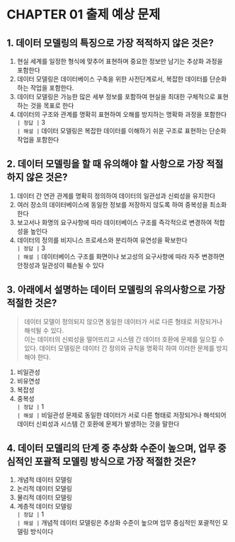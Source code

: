 # CHAPTER 01 출제 예상 문제
## 1. 데이터 모델링의 특징으로 가장 적적하지 않은 것은?
1. 현실 세계를 일정한 형식에 맞추어 표현하며 중요한 정보만 남기는 추상화 과정을 포함한다
2. 데이터 모델링은 데이터베이스 구축을 위한 사전단계로서, 복잡한 데이터를 단순화하는 작업을 포함한다.
3. 데이터 모델링은 가능한 많은 세부 정보를 포함하여 현실을 최대한 구체적으로 표현하는 것을 목표로 한다
4. 데이터의 구조와 관계를 명확히 표현하여 오해를 방지하는 명확화 과정을 포함한다<br>
`| 정답 |` 3 <br>
`| 해설 |` 데이터 모델링은 복잡한 데이터를 이해하기 쉬운 구조로 표현하는 단순화 작업을 포함한다

## 2. 데이터 모델링을 할 때 유의해야 할 사항으로 가장 적절하지 않은 것은?
1. 데이터 간 연관 관계를 명확히 정의하여 데이터의 일관성과 신뢰성을 유지한다
2.  여러 장소의 데이터베이스에 동일한 정보를 저장하지 않도록 하여 중복성을 최소화한다
3.  보고서나 화명의 요구사항에 따라 데이터베이스 구조를 즉각적으로 변경하여 적합성을 높인다
4.  데이터의 정의를 비지니스 프로세스와 분리하여 유연성을 확보한다<br>
`| 정답 |` 3<br>
`| 해설 |` 데이터베이스 구조를 화면이나 보고성의 요구사항에 따라 자주 변경하면 안정성과 일관성이 훼손될 수 있다

## 3. 아래에서 설명하는 데이터 모델링의 유의사항으로 가장 적절한 것은?
> 데이터 모델이 정의되지 않으면 동일한 데이터가 서로 다른 형태로 저장되거나 해석될 수 있다.<br>
> 이는 데이터의 신뢰성을 떨어뜨리고 시스템 간 데이터 호환에 문제를 일으킬 수 있다. 데이터 모델링은 데이터 간 정의와 규칙을 명확히 하여 이러한 문제를 방지해야 한다.

1. 비일관성
2. 비유연성
3. 복잡성
4. 중복성<br>
`| 정답 |` 1<br>
`| 해설 |` 비일관성 문제로 동일한 데이터가 서로 다른 형태로 저장되거나 해석되어 데이터 신뢰성과 시스템 간 호환에 문제가 발생하는 것을 말한다

## 4. 데이터 모델리의 단계 중 추상화 수준이 높으며, 업무 중심적인 포괄적 모델링 방식으로 가장 적절한 것은?
1. 개념적 데이터 모델링
2. 논리적 데이터 모델링
3. 물리적 데이터 모델링
4. 계층적 데이터 모델링<br>
`| 정답 |` 1<br>
`| 해설 |` 개념적 데이터 모델링은 추상화 수준이 높으며 업무 중심적인 포괄적인 모델링 방식이다